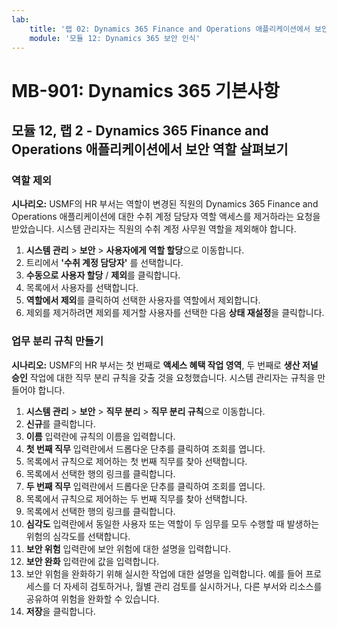 ```yaml
---
lab:
    title: '랩 02: Dynamics 365 Finance and Operations 애플리케이션에서 보안 역할 살펴보기'
    module: '모듈 12: Dynamics 365 보안 인식'
---
```


# MB-901: Dynamics 365 기본사항
## 모듈 12, 랩 2 - Dynamics 365 Finance and Operations 애플리케이션에서 보안 역할 살펴보기

### 역할 제외

**시나리오:** USMF의 HR 부서는 역할이 변경된 직원의 Dynamics 365 Finance and Operations 애플리케이션에 대한 수취 계정 담당자 역할 액세스를 제거하라는 요청을 받았습니다. 시스템 관리자는 직원의 수취 계정 사무원 역할을 제외해야 합니다.

1. **시스템 관리** > **보안** > **사용자에게 역할 할당**으로 이동합니다.
1. 트리에서 **'수취 계정 담당자'** 를 선택합니다.
1. **수동으로 사용자 할당** / **제외**를 클릭합니다.
1. 목록에서 사용자를 선택합니다.
1. **역할에서 제외**를 클릭하여 선택한 사용자를 역할에서 제외합니다.
1. 제외를 제거하려면 제외를 제거할 사용자를 선택한 다음 **상태 재설정**을 클릭합니다. 

### 업무 분리 규칙 만들기

**시나리오:** USMF의 HR 부서는 첫 번째로 **액세스 혜택 작업 영역**, 두 번째로 **생산 저널 승인** 작업에 대한 직무 분리 규칙을 갖출 것을 요청했습니다. 시스템 관리자는 규칙을 만들어야 합니다.

1. **시스템 관리** > **보안** > **직무 분리** > **직무 분리 규칙**으로 이동합니다.
1. **신규**를 클릭합니다.
1. **이름** 입력란에 규칙의 이름을 입력합니다.
1. **첫 번째 직무** 입력란에서 드롭다운 단추를 클릭하여 조회를 엽니다.
1. 목록에서 규칙으로 제어하는 첫 번째 직무를 찾아 선택합니다.
1. 목록에서 선택한 행의 링크를 클릭합니다.
1. **두 번째 직무** 입력란에서 드롭다운 단추를 클릭하여 조회를 엽니다.
1. 목록에서 규칙으로 제어하는 두 번째 직무를 찾아 선택합니다.
1. 목록에서 선택한 행의 링크를 클릭합니다.
1. **심각도** 입력란에서 동일한 사용자 또는 역할이 두 임무를 모두 수행할 때 발생하는 위험의 심각도를 선택합니다.
1. **보안 위험** 입력란에 보안 위험에 대한 설명을 입력합니다.
1. **보안 완화** 입력란에 값을 입력합니다.
1. 보안 위험을 완화하기 위해 실시한 작업에 대한 설명을 입력합니다. 
예를 들어 프로세스를 더 자세히 검토하거나, 월별 관리 검토를 실시하거나, 다른 부서와 리소스를 공유하여 위험을 완화할 수 있습니다.
1. **저장**을 클릭합니다.
